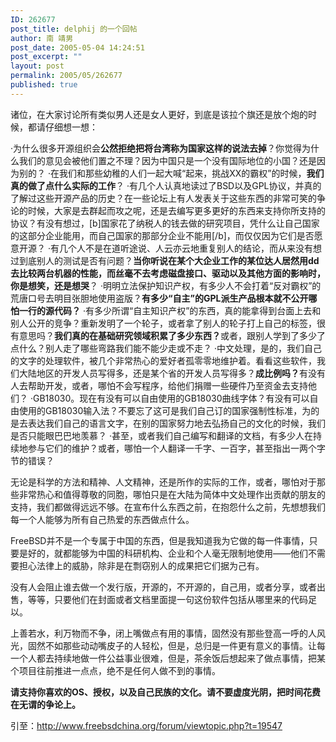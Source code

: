 ```yaml
---
ID: 262677
post_title: delphij 的一个回帖
author: 南 靖男
post_date: 2005-05-04 14:24:51
post_excerpt: ""
layout: post
permalink: 2005/05/262677
published: true
---
```

诸位，在大家讨论所有类似男人还是女人更好，到底是该拉个旗还是放个炮的时候，都请仔细想一想：
<!--more-->

·为什么很多开源组织会<strong>公然拒绝把将台湾称为国家这样的说法去掉</strong>？你觉得为什么我们的意见会被他们置之不理？因为中国只是一个没有国际地位的小国？还是因为别的？
·在我们和那些幼稚的人们一起大喊“起来，挑战XX的霸权”的时候，<strong>我们真的做了点什么实际的工作</strong>？
·有几个人认真地读过了BSD以及GPL协议，并真的了解过这些开源产品的历史？在一些论坛上有人发表关于这些东西的非常可笑的争论的时候，大家是去群起而攻之呢，还是去编写更多更好的东西来支持你所支持的协议？有没有想过，[b]国家花了纳税人的钱去做的研究项目，凭什么让自己国家的这部分企业能用，而自己国家的那部分企业不能用[/b]，而仅仅因为它们是否愿意开源？
·有几个人不是在道听途说、人云亦云地重复别人的结论，而从来没有想过到底别人的测试是否有问题？<strong>当你听说在某个大企业工作的某位达人居然用dd去比较两台机器的性能，而丝毫不去考虑磁盘接口、驱动以及其他方面的影响时，你是想笑，还是想哭</strong>？
·明明立法保护知识产权，有多少人不会打着“反对霸权”的荒唐口号去明目张胆地使用盗版？<strong>有多少“自主”的GPL派生产品根本就不公开哪怕一行的源代码？</strong>
·有多少所谓“自主知识产权”的东西，真的能拿得到台面上去和别人公开的竞争？重新发明了一个轮子，或者拿了别人的轮子打上自己的标签，很有意思吗？<strong>我们真的在基础研究领域积累了多少东西？</strong>或者，跟别人学到了多少了点什么？别人走了哪些弯路我们能不能少走或不走？
·中文处理，是的，我们自己的文字的处理软件，被几个非常热心的爱好者孤零零地维护着。看看这些软件，我们大陆地区的开发人员写得多，还是某个省的开发人员写得多？<strong>成比例吗？</strong>有没有人去帮助开发，或者，哪怕不会写程序，给他们捐赠一些硬件乃至资金去支持他们？
·GB18030。现在有没有可以自由使用的GB18030曲线字体？有没有可以自由使用的GB18030输入法？不要忘了这可是我们自己订的国家强制性标准，为的是去表达我们自己的语言文字，在别的国家努力地去弘扬自己的文化的时候，我们是否只能眼巴巴地羡慕？
·甚至，或者我们自己编写和翻译的文档，有多少人在持续地参与它们的维护？或者，哪怕一个人翻译一千字、一百字，甚至指出一两个字节的错误？

无论是科学的方法和精神、人文精神，还是所作的实际的工作，或者，哪怕对于那些非常热心和值得尊敬的同胞，哪怕只是在大陆为简体中文处理作出贡献的朋友的支持，我们都做得远远不够。在宣布什么东西之前，在抱怨什么之前，先想想我们每一个人能够为所有自己热爱的东西做点什么。

FreeBSD并不是一个专属于中国的东西，但是我知道我为它做的每一件事情，只要是好的，就都能够为中国的科研机构、企业和个人毫无限制地使用——他们不需要担心法律上的威胁，除非是在剽窃别人的成果把它们据为己有。

没有人会阻止谁去做一个发行版，开源的，不开源的，自己用，或者分享，或者出售，等等，只要他们在封面或者文档里面提一句这份软件包括从哪里来的代码足以。

上善若水，利万物而不争，闭上嘴做点有用的事情，固然没有那些登高一呼的人风光，固然不如那些动动嘴皮子的人轻松，但是，总归是一件更有意义的事情。让每一个人都去持续地做一件公益事业很难，但是，茶余饭后想起来了做点事情，把某个项目往前推进一点点，绝不是任何人做不到的事情。

<strong>请支持你喜欢的OS、授权，以及自己民族的文化。请不要虚度光阴，把时间花费在无谓的争论上。</strong>

引至：<a href="http://www.freebsdchina.org/forum/viewtopic.php?t=19547">http://www.freebsdchina.org/forum/viewtopic.php?t=19547</a>